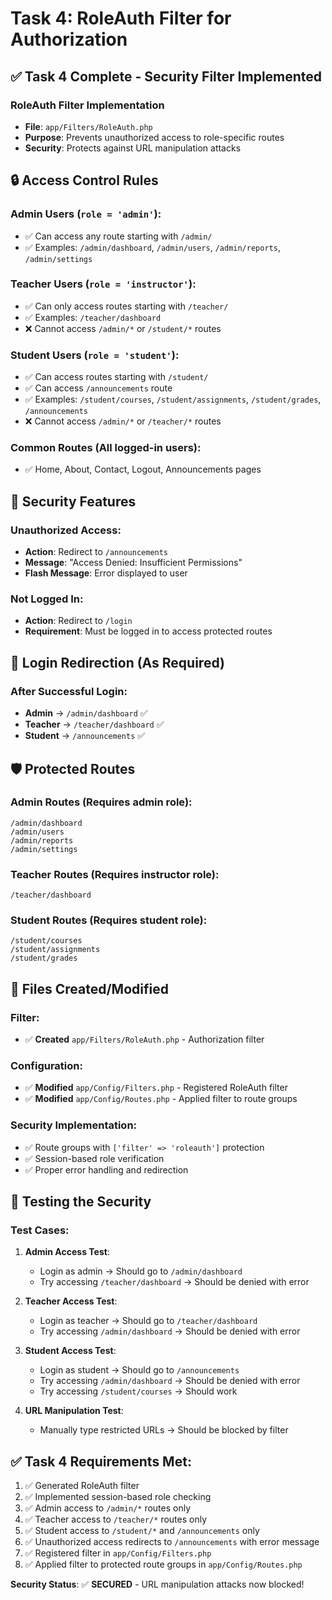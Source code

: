# Task 4: RoleAuth Filter for Authorization

## ✅ Task 4 Complete - Security Filter Implemented

### **RoleAuth Filter Implementation**
- **File**: `app/Filters/RoleAuth.php`
- **Purpose**: Prevents unauthorized access to role-specific routes
- **Security**: Protects against URL manipulation attacks

## 🔒 Access Control Rules

### **Admin Users** (`role = 'admin'`):
- ✅ Can access any route starting with `/admin/`
- ✅ Examples: `/admin/dashboard`, `/admin/users`, `/admin/reports`, `/admin/settings`

### **Teacher Users** (`role = 'instructor'`):
- ✅ Can only access routes starting with `/teacher/`
- ✅ Examples: `/teacher/dashboard`
- ❌ Cannot access `/admin/*` or `/student/*` routes

### **Student Users** (`role = 'student'`):
- ✅ Can access routes starting with `/student/`
- ✅ Can access `/announcements` route
- ✅ Examples: `/student/courses`, `/student/assignments`, `/student/grades`, `/announcements`
- ❌ Cannot access `/admin/*` or `/teacher/*` routes

### **Common Routes** (All logged-in users):
- ✅ Home, About, Contact, Logout, Announcements pages

## 🚨 Security Features

### **Unauthorized Access**:
- **Action**: Redirect to `/announcements`
- **Message**: "Access Denied: Insufficient Permissions"
- **Flash Message**: Error displayed to user

### **Not Logged In**:
- **Action**: Redirect to `/login`
- **Requirement**: Must be logged in to access protected routes

## 🎯 Login Redirection (As Required)

### **After Successful Login**:
- **Admin** → `/admin/dashboard` ✅
- **Teacher** → `/teacher/dashboard` ✅  
- **Student** → `/announcements` ✅

## 🛡️ Protected Routes

### **Admin Routes** (Requires admin role):
```
/admin/dashboard
/admin/users
/admin/reports  
/admin/settings
```

### **Teacher Routes** (Requires instructor role):
```
/teacher/dashboard
```

### **Student Routes** (Requires student role):
```
/student/courses
/student/assignments
/student/grades
```

## 📁 Files Created/Modified

### **Filter**:
- ✅ **Created** `app/Filters/RoleAuth.php` - Authorization filter

### **Configuration**:
- ✅ **Modified** `app/Config/Filters.php` - Registered RoleAuth filter
- ✅ **Modified** `app/Config/Routes.php` - Applied filter to route groups

### **Security Implementation**:
- ✅ Route groups with `['filter' => 'roleauth']` protection
- ✅ Session-based role verification
- ✅ Proper error handling and redirection

## 🧪 Testing the Security

### **Test Cases**:

1. **Admin Access Test**:
   - Login as admin → Should go to `/admin/dashboard`
   - Try accessing `/teacher/dashboard` → Should be denied with error

2. **Teacher Access Test**:
   - Login as teacher → Should go to `/teacher/dashboard`
   - Try accessing `/admin/dashboard` → Should be denied with error

3. **Student Access Test**:
   - Login as student → Should go to `/announcements`
   - Try accessing `/admin/dashboard` → Should be denied with error
   - Try accessing `/student/courses` → Should work

4. **URL Manipulation Test**:
   - Manually type restricted URLs → Should be blocked by filter

## ✅ Task 4 Requirements Met:
1. ✅ Generated RoleAuth filter
2. ✅ Implemented session-based role checking
3. ✅ Admin access to `/admin/*` routes only
4. ✅ Teacher access to `/teacher/*` routes only  
5. ✅ Student access to `/student/*` and `/announcements` only
6. ✅ Unauthorized access redirects to `/announcements` with error message
7. ✅ Registered filter in `app/Config/Filters.php`
8. ✅ Applied filter to protected route groups in `app/Config/Routes.php`

**Security Status**: ✅ **SECURED** - URL manipulation attacks now blocked!
